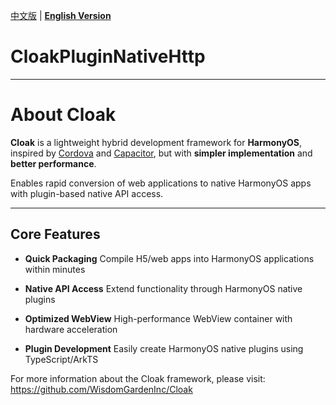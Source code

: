 [中文版](./README.md) | [**English Version**](./README-EN.md)

# CloakPluginNativeHttp


---

# About **Cloak**

**Cloak** is a lightweight hybrid development framework for **HarmonyOS**, inspired by [Cordova](https://cordova.apache.org/) and [Capacitor](https://capacitorjs.com/), but with **simpler implementation** and **better performance**.

Enables rapid conversion of web applications to native HarmonyOS apps with plugin-based native API access.

---

## Core Features

- **Quick Packaging**
  Compile H5/web apps into HarmonyOS applications within minutes

- **Native API Access**
  Extend functionality through HarmonyOS native plugins

- **Optimized WebView**
  High-performance WebView container with hardware acceleration

- **Plugin Development**
  Easily create HarmonyOS native plugins using TypeScript/ArkTS

For more information about the Cloak framework, please visit: https://github.com/WisdomGardenInc/Cloak